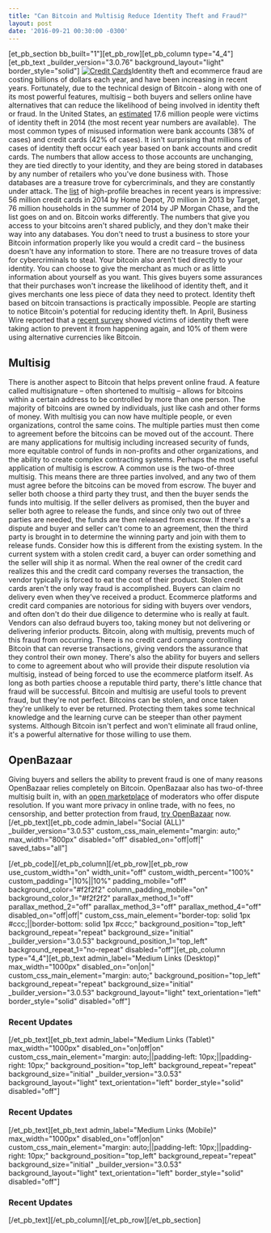 ```yaml
---
title: "Can Bitcoin and Multisig Reduce Identity Theft and Fraud?" 
layout: post
date: '2016-09-21 00:30:00 -0300'
---
```

        
\[et\_pb\_section bb\_built="1"\]\[et\_pb\_row\]\[et\_pb\_column type="4\_4"\]\[et\_pb\_text \_builder\_version="3.0.76" background\_layout="light" border\_style="solid"\] [![Credit Cards](https://blog.openbazaar.org/wp-content/uploads/2016/09/creditcards.jpg)](https://blog.openbazaar.org/wp-content/uploads/2016/09/creditcards.jpg)Identity theft and ecommerce fraud are costing billions of dollars each year, and have been increasing in recent years. Fortunately, due to the technical design of Bitcoin - along with one of its most powerful features, multisig – both buyers and sellers online have alternatives that can reduce the likelihood of being involved in identity theft or fraud. In the United States, an [estimated](http://www.bjs.gov/content/pub/pdf/vit14.pdf) 17.6 million people were victims of identity theft in 2014 (the most recent year numbers are available).  The most common types of misused information were bank accounts (38% of cases) and credit cards (42% of cases). It isn't surprising that millions of cases of identity theft occur each year based on bank accounts and credit cards. The numbers that allow access to those accounts are unchanging, they are tied directly to your identity, and they are being stored in databases by any number of retailers who you've done business with. Those databases are a treasure trove for cybercriminals, and they are constantly under attack. The [list](http://www.huffingtonpost.com/entry/biggest-worst-data-breaches-hacks_us_55d4b5a5e4b07addcb44fd9e) of high-profile breaches in recent years is impressive: 56 million credit cards in 2014 by Home Depot, 70 million in 2013 by Target, 76 million households in the summer of 2014 by JP Morgan Chase, and the list goes on and on. Bitcoin works differently. The numbers that give you access to your bitcoins aren't shared publicly, and they don't make their way into any databases. You don't need to trust a business to store your Bitcoin information properly like you would a credit card – the business doesn't have any information to store. There are no treasure troves of data for cybercriminals to steal. Your bitcoin also aren't tied directly to your identity. You can choose to give the merchant as much or as little information about yourself as you want. This gives buyers some assurances that their purchases won't increase the likelihood of identity theft, and it gives merchants one less piece of data they need to protect. Identity theft based on bitcoin transactions is practically impossible. People are starting to notice Bitcoin's potential for reducing identity theft. In April, Business Wire reported that a [recent survey](http://www.businesswire.com/news/home/20160421005455/en/Survey-Americans-Expect-Identity-Theft-Financial-Loss) showed victims of identity theft were taking action to prevent it from happening again, and 10% of them were using alternative currencies like Bitcoin.

Multisig
--------

There is another aspect to Bitcoin that helps prevent online fraud. A feature called multisignature – often shortened to multisig – allows for bitcoins within a certain address to be controlled by more than one person. The majority of bitcoins are owned by individuals, just like cash and other forms of money. With multisig you can now have multiple people, or even organizations, control the same coins. The multiple parties must then come to agreement before the bitcoins can be moved out of the account. There are many applications for multisig including increased security of funds, more equitable control of funds in non-profits and other organizations, and the ability to create complex contracting systems. Perhaps the most useful application of multisig is escrow. A common use is the two-of-three multisig. This means there are three parties involved, and any two of them must agree before the bitcoins can be moved from escrow. The buyer and seller both choose a third party they trust, and then the buyer sends the funds into multisig. If the seller delivers as promised, then the buyer and seller both agree to release the funds, and since only two out of three parties are needed, the funds are then released from escrow. If there's a dispute and buyer and seller can't come to an agreement, then the third party is brought in to determine the winning party and join with them to release funds. Consider how this is different from the existing system. In the current system with a stolen credit card, a buyer can order something and the seller will ship it as normal. When the real owner of the credit card realizes this and the credit card company reverses the transaction, the vendor typically is forced to eat the cost of their product. Stolen credit cards aren't the only way fraud is accomplished. Buyers can claim no delivery even when they've received a product. Ecommerce platforms and credit card companies are notorious for siding with buyers over vendors, and often don't do their due diligence to determine who is really at fault. Vendors can also defraud buyers too, taking money but not delivering or delivering inferior products. Bitcoin, along with multisig, prevents much of this fraud from occurring. There is no credit card company controlling Bitcoin that can reverse transactions, giving vendors the assurance that they control their own money. There's also the ability for buyers and sellers to come to agreement about who will provide their dispute resolution via multisig, instead of being forced to use the ecommerce platform itself. As long as both parties choose a reputable third party, there's little chance that fraud will be successful. Bitcoin and multisig are useful tools to prevent fraud, but they're not perfect. Bitcoins can be stolen, and once taken they're unlikely to ever be returned. Protecting them takes some technical knowledge and the learning curve can be steeper than other payment systems. Although Bitcoin isn't perfect and won't eliminate all fraud online, it's a powerful alternative for those willing to use them.

OpenBazaar
----------

Giving buyers and sellers the ability to prevent fraud is one of many reasons OpenBazaar relies completely on Bitcoin. OpenBazaar also has two-of-three multisig built in, with an [open marketplace](https://duosear.ch/moderators) of moderators who offer dispute resolution. If you want more privacy in online trade, with no fees, no censorship, and better protection from fraud, [try OpenBazaar](https://openbazaar.org/) now. \[/et\_pb\_text\]\[et\_pb\_code admin\_label="Social (ALL)" \_builder\_version="3.0.53" custom\_css\_main\_element="margin: auto;" max\_width="800px" disabled="off" disabled\_on="off|off|" saved\_tabs="all"\]<div width="100%" style="margin: 0 auto !important;"><!-- \[et\_pb\_line\_break\_holder\] --><!-- \[et\_pb\_line\_break\_holder\] --><div class="a2a\_kit a2a\_kit\_size\_32 a2a\_default\_style"><!-- \[et\_pb\_line\_break\_holder\] --> <a class="a2a\_button\_tumblr"></a><!-- \[et\_pb\_line\_break\_holder\] --> <a class="a2a\_button\_facebook"></a><!-- \[et\_pb\_line\_break\_holder\] --> <a class="a2a\_button\_twitter"></a><!-- \[et\_pb\_line\_break\_holder\] --> <a class="a2a\_dd" href="https://www.addtoany.com/share"></a><!-- \[et\_pb\_line\_break\_holder\] --></div><!-- \[et\_pb\_line\_break\_holder\] --><!-- \[et\_pb\_line\_break\_holder\] --><script async src="https://static.addtoany.com/menu/page.js"></script><!-- \[et\_pb\_line\_break\_holder\] --><!-- \[et\_pb\_line\_break\_holder\] --></div>\[/et\_pb\_code\]\[/et\_pb\_column\]\[/et\_pb\_row\]\[et\_pb\_row use\_custom\_width="on" width\_unit="off" custom\_width\_percent="100%" custom\_padding="|10%||10%" padding\_mobile="off" background\_color="#f2f2f2" column\_padding\_mobile="on" background\_color\_1="#f2f2f2" parallax\_method\_1="off" parallax\_method\_2="off" parallax\_method\_3="off" parallax\_method\_4="off" disabled\_on="off|off|" custom\_css\_main\_element="border-top: solid 1px #ccc;||border-bottom: solid 1px #ccc;" background\_position="top\_left" background\_repeat="repeat" background\_size="initial" \_builder\_version="3.0.53" background\_position\_1="top\_left" background\_repeat\_1="no-repeat" disabled="off"\]\[et\_pb\_column type="4\_4"\]\[et\_pb\_text admin\_label="Medium Links (Desktop)" max\_width="1000px" disabled\_on="on|on|" custom\_css\_main\_element="margin: auto;" background\_position="top\_left" background\_repeat="repeat" background\_size="initial" \_builder\_version="3.0.53" background\_layout="light" text\_orientation="left" border_style="solid" disabled="off"\]

### Recent Updates

\[/et\_pb\_text\]\[et\_pb\_text admin\_label="Medium Links (Tablet)" max\_width="1000px" disabled\_on="on|off|on" custom\_css\_main\_element="margin: auto;||padding-left: 10px;||padding-right: 10px;" background\_position="top\_left" background\_repeat="repeat" background\_size="initial" \_builder\_version="3.0.53" background\_layout="light" text\_orientation="left" border_style="solid" disabled="off"\]

### Recent Updates

\[/et\_pb\_text\]\[et\_pb\_text admin\_label="Medium Links (Mobile)" max\_width="1000px" disabled\_on="off|on|on" custom\_css\_main\_element="margin: auto;||padding-left: 10px;||padding-right: 10px;" background\_position="top\_left" background\_repeat="repeat" background\_size="initial" \_builder\_version="3.0.53" background\_layout="light" text\_orientation="left" border_style="solid" disabled="off"\]

### Recent Updates

\[/et\_pb\_text\]\[/et\_pb\_column\]\[/et\_pb\_row\]\[/et\_pb\_section\]